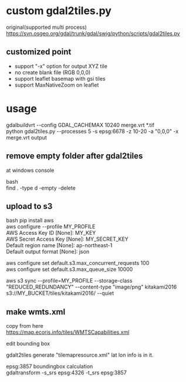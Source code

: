 # custom gdal2tiles.py

original(supported multi process)  
https://svn.osgeo.org/gdal/trunk/gdal/swig/python/scripts/gdal2tiles.py  

## customized point
- support "-x" option for output XYZ tile  
- no create blank file (RGB 0,0,0)  
- support leaflet basemap with gsi tiles
- support MaxNativeZoom on leaflet

# usage
gdalbuildvrt --config GDAL_CACHEMAX 10240 merge.vrt *.tif  
python gdal2tiles.py --processes 5 -s epsg:6678 -z 10-20 -a "0,0,0" -x merge.vrt output  

## remove empty folder after gdal2tiles
at windows console  

bash  
find . -type d -empty -delete  

## upload to s3
bash
pip install aws  
aws configure --profile MY_PROFILE  
	AWS Access Key ID [None]: MY_KEY  
	AWS Secret Access Key [None]: MY_SECRET_KEY  
	Default region name [None]: ap-northeast-1  
	Default output format [None]: json  

aws configure set default.s3.max_concurrent_requests 100  
aws configure set default.s3.max_queue_size 10000  

aws s3 sync --profile=MY_PROFILE --storage-class "REDUCED_REDUNDANCY" --content-type "image/png" kitakami2016 s3://MY_BUCKET/tiles/kitakami2016/ --quiet  

## make wmts.xml
copy from here  
https://map.ecoris.info/tiles/WMTSCapabilities.xml  

edit bounding box  

gdalt2tiles generate "tilemapresource.xml"
lat lon info is in it.

epsg:3857 boundingbox calculation  
gdaltransform -s_srs epsg:4326 -t_srs epsg:3857

 


